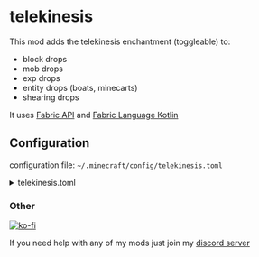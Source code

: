 # telekinesis

This mod adds the telekinesis enchantment (toggleable) to:

- block drops
- mob drops
- exp drops
- entity drops (boats, minecarts)
- shearing drops

It uses [Fabric API](https://github.com/fabricmc/fabric)
and [Fabric Language Kotlin](https://github.com/fabricmc/fabric-language-kotlin)

## Configuration

configuration file: `~/.minecraft/config/telekinesis.toml`
<details>
<summary>telekinesis.toml</summary>

```toml
onByDefault = false # should telekinesis work without the enchantment?
enchantment = true # should the telekinesis enchantment be enabled?
blockDrops = true # should telekinesis work for block drops?
shearingDrops = true # should telekinesis work for shearing drops?
mobDrops = true # should telekinesis work for mob drops?
entityDrops = true # should telekinesis work for entity drops (boat, minecarts)?
expDrops = true # should telekinesis work for exp drops?
```

</details>

### Other

[![ko-fi](https://ko-fi.com/img/githubbutton_sm.svg)](https://ko-fi.com/I3I8F1WX4)

If you need help with any of my mods just join my [discord server](https://nyon.dev/discord)